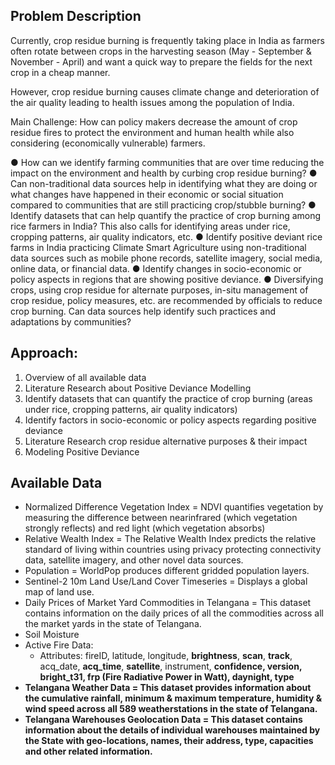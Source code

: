 ## Problem Description

Currently, crop residue burning is frequently taking place in India as farmers often rotate between crops in the harvesting season (May - September & November - April) and want a quick way to prepare the fields for the next crop in a cheap manner.

However, crop residue burning causes climate change and deterioration of the air quality leading to health issues among the population of India.

Main Challenge: How can policy makers decrease the amount of crop residue fires to protect the environment and human health while also considering (economically vulnerable) farmers.

●	How can we identify farming communities that are over time reducing the impact on the environment and health by curbing crop residue burning?
●	Can non-traditional data sources help in identifying what they are doing or what changes have happened in their economic or social situation compared to communities that are still practicing crop/stubble burning?
●	Identify datasets that can help quantify the practice of crop burning among rice farmers in India? This also calls for identifying areas under rice, cropping patterns, air quality indicators, etc.
●	Identify positive deviant rice farms in India practicing Climate Smart Agriculture using non-traditional data sources such as mobile phone records, satellite imagery, social media, online data, or financial data.
●	Identify changes in socio-economic or policy aspects in regions that are showing positive deviance.
●	Diversifying crops, using crop residue for alternate purposes, in-situ management of crop residue, policy measures, etc. are recommended by officials to reduce crop burning. Can data sources help identify such practices and adaptations by communities?

## Approach:

1) Overview of all available data
2) Literature Research about Positive Deviance Modelling 
3) Identify datasets that can quantify the practice of crop burning (areas under rice, cropping patterns, air quality indicators)
4) Identify factors in socio-economic or policy aspects regarding positive deviance
5) Literature Research crop residue alternative purposes & their impact
6) Modeling Positive Deviance 

## Available Data
- Normalized Difference Vegetation Index = NDVI quantifies vegetation by measuring the difference between nearinfrared (which vegetation strongly reflects) and red light (which vegetation absorbs)
- Relative Wealth Index =  The Relative Wealth Index predicts the relative standard of living within countries using privacy protecting connectivity data, satellite imagery, and other novel data sources.
- Population = WorldPop produces different gridded population layers.
- Sentinel-2 10m Land Use/Land Cover Timeseries = Displays a global map of land use.
- Daily Prices of Market Yard Commodities in Telangana = This dataset contains information on the daily prices of all the commodities across all the market yards in the state of Telangana.
- Soil Moisture
- Active Fire Data:
    - Attributes: fireID, latitude, longitude, <strong>brightness</strong>, <strong>scan</strong>, <strong>track</strong>, acq_date, <strong>acq_time</strong>, <strong>satellite</strong>, instrument, <strong>confidence<strong>, <strong>version</strong>, <strong>bright_t31</strong>, frp (Fire Radiative Power in Watt), daynight, <strong>type</strong>
- Telangana Weather Data =  This dataset provides information about the cumulative rainfall, minimum & maximum temperature, humidity & wind speed across all 589 weatherstations in the state of Telangana.
- Telangana Warehouses Geolocation Data = This dataset contains information about the details of individual warehouses maintained by the State with geo-locations, names, their address, type, capacities and other related information. 
